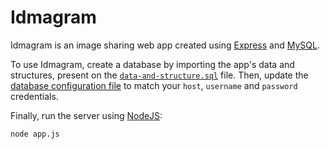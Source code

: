 # Idmagram

Idmagram is an image sharing web app created using [Express](https://www.npmjs.com/package/express) and [MySQL](https://www.mysql.com).

To use Idmagram, create a database by importing the app's data and structures, present on the [`data-and-structure.sql`](/data-and-structure.sql) file. Then, update the [database configuration file](/config/database-config.js) to match your `host`, `username` and `password` credentials.

Finally, run the server using [NodeJS](https://nodejs.org/):

```
node app.js
```
